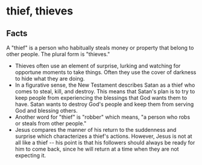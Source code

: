# thief, thieves

## Facts

A "thief" is a person who habitually steals money or property that belong to other people. The plural form is "thieves."

* Thieves often use an element of surprise, lurking and watching for opportune moments to take things. Often they use the cover of darkness to hide what they are doing.
* In a figurative sense, the New Testament describes Satan as a thief who comes to steal, kill, and destroy. This means that Satan's plan is to try to keep people from experiencing the blessings that God wants them to have. Satan wants to destroy God's people and keep them from serving God and blessing others.
* Another word for "thief" is "robber" which means, "a person who robs or steals from other people."
* Jesus compares the manner of his return to the suddenness and surprise which characterizes a thief's actions. However, Jesus is not at all like a thief -- his point is that his followers should always be ready for him to come back, since he will return at a time when they are not expecting it.